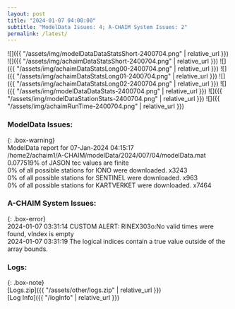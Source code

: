 ```yaml
---
layout: post
title: "2024-01-07 04:00:00"
subtitle: "ModelData Issues: 4; A-CHAIM System Issues: 2"
permalink: /latest/
---
```


![]({{ "/assets/img/modelDataDataStatsShort-2400704.png" | relative_url }})
![]({{ "/assets/img/achaimDataStatsShort-2400704.png" | relative_url }})
![]({{ "/assets/img/achaimDataStatsLong00-2400704.png" | relative_url }})
![]({{ "/assets/img/achaimDataStatsLong01-2400704.png" | relative_url }})
![]({{ "/assets/img/achaimDataStatsLong02-2400704.png" | relative_url }})
![]({{ "/assets/img/modelDataDataStats-2400704.png" | relative_url }})
![]({{ "/assets/img/modelDataStationStats-2400704.png" | relative_url }})
![]({{ "/assets/img/achaimRunTime-2400704.png" | relative_url }})


### ModelData Issues:  
  
{: .box-warning}  
 ModelData report for 07-Jan-2024 04:15:17   
 /home2/achaim1/A-CHAIM/modelData/2024/007/04/modelData.mat   
 0.077519% of JASON tec values are finite   
 0% of all possible stations for IONO were downloaded. x3243   
 0% of all possible stations for SENTINEL were downloaded. x963   
 0% of all possible stations for KARTVERKET were downloaded. x7464   
  
### A-CHAIM System Issues:  
  
{: .box-error}  
2024-01-07 03:31:14 CUSTOM ALERT: RINEX303o:No valid times were found, vIndex is empty  
2024-01-07 03:31:19 The logical indices contain a true value outside of the array bounds.  

### Logs:  
  
{: .box-note}  
[Logs.zip]({{ "/assets/other/logs.zip" | relative_url }})  
[Log Info]({{ "/logInfo" | relative_url }})  
